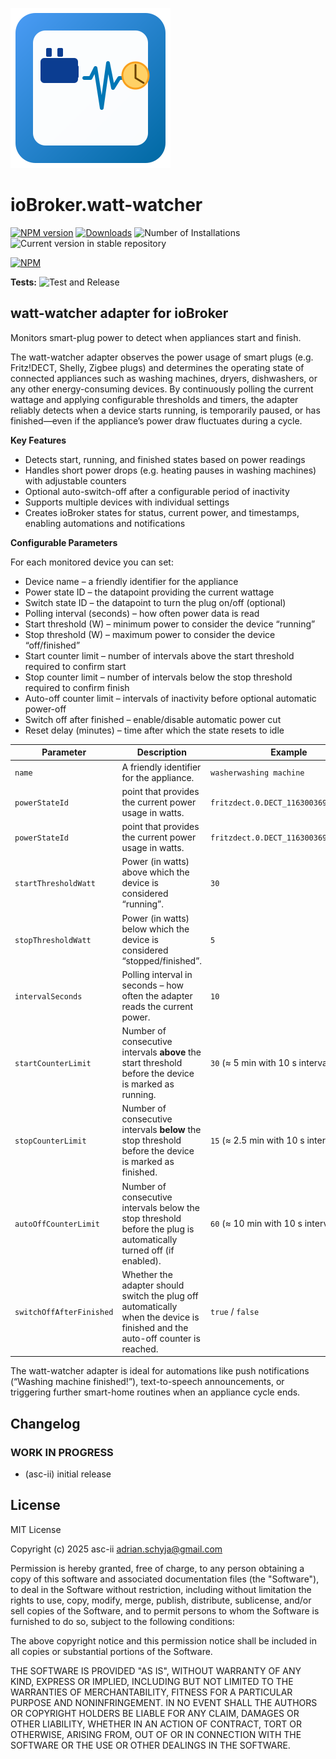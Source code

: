 ![Logo](admin/watt-watcher.png)

# ioBroker.watt-watcher

[![NPM version](https://img.shields.io/npm/v/iobroker.watt-watcher.svg)](https://www.npmjs.com/package/iobroker.watt-watcher)
[![Downloads](https://img.shields.io/npm/dm/iobroker.watt-watcher.svg)](https://www.npmjs.com/package/iobroker.watt-watcher)
![Number of Installations](https://iobroker.live/badges/watt-watcher-installed.svg)
![Current version in stable repository](https://iobroker.live/badges/watt-watcher-stable.svg)

[![NPM](https://nodei.co/npm/iobroker.watt-watcher.png?downloads=true)](https://nodei.co/npm/iobroker.watt-watcher/)

**Tests:** ![Test and Release](https://github.com/asc-ii/ioBroker.watt-watcher/workflows/Test%20and%20Release/badge.svg)

## watt-watcher adapter for ioBroker

Monitors smart-plug power to detect when appliances start and finish.

The watt-watcher adapter observes the power usage of smart plugs (e.g. Fritz!DECT, Shelly, Zigbee plugs) and determines the operating state of connected appliances such as washing machines, dryers, dishwashers, or any other energy-consuming devices.
By continuously polling the current wattage and applying configurable thresholds and timers, the adapter reliably detects when a device starts running, is temporarily paused, or has finished—even if the appliance’s power draw fluctuates during a cycle.

**Key Features**

- Detects start, running, and finished states based on power readings
- Handles short power drops (e.g. heating pauses in washing machines) with adjustable counters
- Optional auto-switch-off after a configurable period of inactivity
- Supports multiple devices with individual settings
- Creates ioBroker states for status, current power, and timestamps, enabling automations and notifications

**Configurable Parameters**

For each monitored device you can set:

- Device name – a friendly identifier for the appliance
- Power state ID – the datapoint providing the current wattage
- Switch state ID – the datapoint to turn the plug on/off (optional)
- Polling interval (seconds) – how often power data is read
- Start threshold (W) – minimum power to consider the device “running”
- Stop threshold (W) – maximum power to consider the device “off/finished”
- Start counter limit – number of intervals above the start threshold required to confirm start
- Stop counter limit – number of intervals below the stop threshold required to confirm finish
- Auto-off counter limit – intervals of inactivity before optional automatic power-off
- Switch off after finished – enable/disable automatic power cut
- Reset delay (minutes) – time after which the state resets to idle

| Parameter                | Description                                                                                                                   | Example                               |
| ------------------------ | ----------------------------------------------------------------------------------------------------------------------------- | ------------------------------------- |
| `name`                   | A friendly identifier for the appliance.                                                                                      | `washerwashing machine`               |
| `powerStateId`           | point that provides the current power usage in watts.                                                                         | `fritzdect.0.DECT_116300369609.power` |
| `powerStateId`           | point that provides the current power usage in watts.                                                                         | `fritzdect.0.DECT_116300369609.power` |
| `startThresholdWatt`     | Power (in watts) above which the device is considered “running”.                                                              | `30`                                  |
| `stopThresholdWatt`      | Power (in watts) below which the device is considered “stopped/finished”.                                                     | `5`                                   |
| `intervalSeconds`        | Polling interval in seconds – how often the adapter reads the current power.                                                  | `10`                                  |
| `startCounterLimit`      | Number of consecutive intervals **above** the start threshold before the device is marked as running.                         | `30` (≈ 5 min with 10 s interval)     |
| `stopCounterLimit`       | Number of consecutive intervals **below** the stop threshold before the device is marked as finished.                         | `15` (≈ 2.5 min with 10 s interval)   |
| `autoOffCounterLimit`    | Number of consecutive intervals below the stop threshold before the plug is automatically turned off (if enabled).            | `60` (≈ 10 min with 10 s interval)    |
| `switchOffAfterFinished` | Whether the adapter should switch the plug off automatically when the device is finished and the auto-off counter is reached. | `true` / `false`                      |

The watt-watcher adapter is ideal for automations like push notifications (“Washing machine finished!”), text-to-speech announcements, or triggering further smart-home routines when an appliance cycle ends.

## Changelog

<!--
	Placeholder for the next version (at the beginning of the line):
	### **WORK IN PROGRESS**
-->

### **WORK IN PROGRESS**

- (asc-ii) initial release

## License

MIT License

Copyright (c) 2025 asc-ii <adrian.schyja@gmail.com>

Permission is hereby granted, free of charge, to any person obtaining a copy
of this software and associated documentation files (the "Software"), to deal
in the Software without restriction, including without limitation the rights
to use, copy, modify, merge, publish, distribute, sublicense, and/or sell
copies of the Software, and to permit persons to whom the Software is
furnished to do so, subject to the following conditions:

The above copyright notice and this permission notice shall be included in all
copies or substantial portions of the Software.

THE SOFTWARE IS PROVIDED "AS IS", WITHOUT WARRANTY OF ANY KIND, EXPRESS OR
IMPLIED, INCLUDING BUT NOT LIMITED TO THE WARRANTIES OF MERCHANTABILITY,
FITNESS FOR A PARTICULAR PURPOSE AND NONINFRINGEMENT. IN NO EVENT SHALL THE
AUTHORS OR COPYRIGHT HOLDERS BE LIABLE FOR ANY CLAIM, DAMAGES OR OTHER
LIABILITY, WHETHER IN AN ACTION OF CONTRACT, TORT OR OTHERWISE, ARISING FROM,
OUT OF OR IN CONNECTION WITH THE SOFTWARE OR THE USE OR OTHER DEALINGS IN THE
SOFTWARE.
